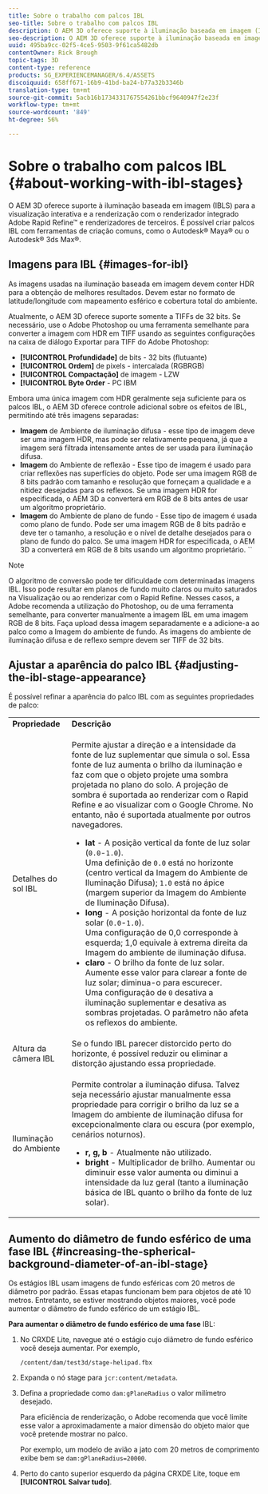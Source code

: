 ```yaml
---
title: Sobre o trabalho com palcos IBL
seo-title: Sobre o trabalho com palcos IBL
description: O AEM 3D oferece suporte à iluminação baseada em imagem (IBLS) para a visualização interativa e a renderização com o renderizador integrado Adobe Rapid Refine™ e renderizadores de terceiros.
seo-description: O AEM 3D oferece suporte à iluminação baseada em imagem (IBLS) para a visualização interativa e a renderização com o renderizador integrado Adobe Rapid Refine™ e renderizadores de terceiros.
uuid: 495ba9cc-02f5-4ce5-9503-9f61ca5482db
contentOwner: Rick Brough
topic-tags: 3D
content-type: reference
products: SG_EXPERIENCEMANAGER/6.4/ASSETS
discoiquuid: 658ff671-16b9-41bd-ba24-b77a32b3346b
translation-type: tm+mt
source-git-commit: 5acb16b1734331767554261bbcf9640947f2e23f
workflow-type: tm+mt
source-wordcount: '849'
ht-degree: 56%

---
```



# Sobre o trabalho com palcos IBL {#about-working-with-ibl-stages}

O AEM 3D oferece suporte à iluminação baseada em imagem (IBLS) para a visualização interativa e a renderização com o renderizador integrado Adobe Rapid Refine™ e renderizadores de terceiros. É possível criar palcos IBL com ferramentas de criação comuns, como o Autodesk® Maya® ou o Autodesk® 3ds Max®.

## Imagens para IBL {#images-for-ibl}

As imagens usadas na iluminação baseada em imagem devem conter HDR para a obtenção de melhores resultados. Devem estar no formato de latitude/longitude com mapeamento esférico e cobertura total do ambiente.

Atualmente, o AEM 3D oferece suporte somente a TIFFs de 32 bits. Se necessário, use o Adobe Photoshop ou uma ferramenta semelhante para converter a imagem com HDR em TIFF usando as seguintes configurações na caixa de diálogo Exportar para TIFF do Adobe Photoshop:

* **[!UICONTROL Profundidade]** de bits - 32 bits (flutuante)
* **[!UICONTROL Ordem]** de pixels - intercalada (RGBRGB)
* **[!UICONTROL Compactação]** de imagem - LZW
* **[!UICONTROL Byte Order** - PC IBM

Embora uma única imagem com HDR geralmente seja suficiente para os palcos IBL, o AEM 3D oferece controle adicional sobre os efeitos de IBL, permitindo até três imagens separadas:

* **Imagem** de Ambiente de iluminação difusa - esse tipo de imagem deve ser uma imagem HDR, mas pode ser relativamente pequena, já que a imagem será filtrada intensamente antes de ser usada para iluminação difusa.
* **Imagem** do Ambiente de reflexão - Esse tipo de imagem é usado para criar reflexões nas superfícies do objeto. Pode ser uma imagem RGB de 8 bits padrão com tamanho e resolução que forneçam a qualidade e a nitidez desejadas para os reflexos. Se uma imagem HDR for especificada, o AEM 3D a converterá em RGB de 8 bits antes de usar um algoritmo proprietário.
* **Imagem** do Ambiente de plano de fundo - Esse tipo de imagem é usada como plano de fundo. Pode ser uma imagem RGB de 8 bits padrão e deve ter o tamanho, a resolução e o nível de detalhe desejados para o plano de fundo do palco. Se uma imagem HDR for especificada, o AEM 3D a converterá em RGB de 8 bits usando um algoritmo proprietário. ``

>[!NOTE]
>
>O algoritmo de conversão pode ter dificuldade com determinadas imagens IBL. Isso pode resultar em planos de fundo muito claros ou muito saturados na Visualização ou ao renderizar com o Rapid Refine. Nesses casos, a Adobe recomenda a utilização do Photoshop, ou de uma ferramenta semelhante, para converter manualmente a imagem IBL em uma imagem RGB de 8 bits. Faça upload dessa imagem separadamente e a adicione-a ao palco como a Imagem do ambiente de fundo. As imagens do ambiente de iluminação difusa e de reflexo sempre devem ser TIFF de 32 bits.

## Ajustar a aparência do palco IBL {#adjusting-the-ibl-stage-appearance}

É possível refinar a aparência do palco IBL com as seguintes propriedades de palco:

<table> 
 <tbody> 
  <tr> 
   <td><strong>Propriedade</strong><br /> </td> 
   <td><strong>Descrição</strong></td> 
  </tr> 
  <tr> 
   <td>Detalhes do sol IBL</td> 
   <td><p>Permite ajustar a direção e a intensidade da fonte de luz suplementar que simula o sol. <span class="diff-html-added">Essa fonte de luz aumenta o brilho da iluminação e faz com que o objeto projete uma sombra projetada no plano do solo. A projeção de sombra é suportada ao renderizar com o Rapid Refine e ao visualizar com o Google Chrome. No entanto, não é suportada atualmente por outros navegadores.</span></p> 
    <ul> 
     <li><strong>lat</strong> - A posição vertical da fonte de luz solar (<code>0.0</code>-<code>1.0</code>).<br /> Uma definição de <code>0.0</code> está no horizonte (centro vertical da Imagem do Ambiente de Iluminação Difusa); <code>1.0</code> está no ápice (margem superior da Imagem do Ambiente de Iluminação Difusa).</li> 
     <li><strong>long</strong> - A posição horizontal da fonte de luz solar (<code>0.0</code>-<code>1.0</code>).<br /> Uma configuração de 0,0 corresponde à esquerda; 1,0 equivale à extrema direita da Imagem do ambiente de iluminação difusa.<br /> </li> 
     <li><strong>claro</strong> - O brilho da fonte de luz solar. Aumente esse valor para clarear a fonte de luz solar; diminua-o para escurecer. <br /> Uma configuração de <code>0</code> desativa a iluminação suplementar e desativa as sombras projetadas. O parâmetro não afeta os reflexos do ambiente.<br /> </li> 
    </ul> </td> 
  </tr> 
  <tr> 
   <td>Altura da câmera IBL</td> 
   <td>Se o fundo IBL parecer distorcido perto do horizonte, é possível reduzir ou eliminar a distorção ajustando essa propriedade. <br /> </td> 
  </tr> 
  <tr> 
   <td>Iluminação do Ambiente</td> 
   <td><p><span class="diff-html-added">Permite controlar a iluminação difusa. Talvez seja necessário ajustar manualmente essa propriedade para corrigir o brilho da luz se a Imagem do ambiente de iluminação difusa for excepcionalmente clara ou escura (por exemplo, cenários noturnos).</span></p> 
    <ul> 
     <li><strong>r, g, b</strong> - Atualmente não utilizado.</li> 
     <li><strong>bright</strong> - Multiplicador <span class="diff-html-added">de brilho. Aumentar ou diminuir esse valor aumenta ou diminui a intensidade da luz geral (tanto a iluminação básica de IBL quanto o brilho da fonte de luz solar).</span></li> 
    </ul> </td> 
  </tr> 
 </tbody> 
</table>

## Aumento do diâmetro de fundo esférico de uma fase IBL {#increasing-the-spherical-background-diameter-of-an-ibl-stage}

Os estágios IBL usam imagens de fundo esféricas com 20 metros de diâmetro por padrão. Essas etapas funcionam bem para objetos de até 10 metros. Entretanto, se estiver mostrando objetos maiores, você pode aumentar o diâmetro de fundo esférico de um estágio IBL.

**Para aumentar o diâmetro de fundo esférico de uma fase** IBL:

1. No CRXDE Lite, navegue até o estágio cujo diâmetro de fundo esférico você deseja aumentar. Por exemplo,

   `/content/dam/test3d/stage-helipad.fbx`

1. Expanda o nó stage para `jcr:content/metadata`.
1. Defina a propriedade como `dam:gPlaneRadius` o valor milímetro desejado.

   Para eficiência de renderização, o Adobe recomenda que você limite esse valor a aproximadamente a maior dimensão do objeto maior que você pretende mostrar no palco.

   Por exemplo, um modelo de avião a jato com 20 metros de comprimento exibe bem se `dam:gPlaneRadius=20000`.

1. Perto do canto superior esquerdo da página CRXDE Lite, toque em **[!UICONTROL Salvar tudo]**.

